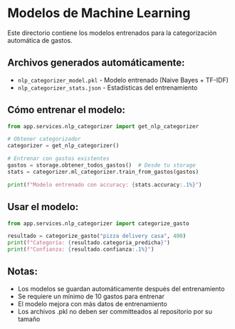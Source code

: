 # Modelos de Machine Learning

Este directorio contiene los modelos entrenados para la categorización automática de gastos.

## Archivos generados automáticamente:

- `nlp_categorizer_model.pkl` - Modelo entrenado (Naive Bayes + TF-IDF)
- `nlp_categorizer_stats.json` - Estadísticas del entrenamiento

## Cómo entrenar el modelo:

```python
from app.services.nlp_categorizer import get_nlp_categorizer

# Obtener categorizador
categorizer = get_nlp_categorizer()

# Entrenar con gastos existentes
gastos = storage.obtener_todos_gastos()  # Desde tu storage
stats = categorizer.ml_categorizer.train_from_gastos(gastos)

print(f"Modelo entrenado con accuracy: {stats.accuracy:.1%}")
```

## Usar el modelo:

```python
from app.services.nlp_categorizer import categorize_gasto

resultado = categorize_gasto("pizza delivery casa", 400)
print(f"Categoría: {resultado.categoria_predicha}")
print(f"Confianza: {resultado.confianza:.1%}")
```

## Notas:

- Los modelos se guardan automáticamente después del entrenamiento
- Se requiere un mínimo de 10 gastos para entrenar
- El modelo mejora con más datos de entrenamiento
- Los archivos .pkl no deben ser committeados al repositorio por su tamaño
